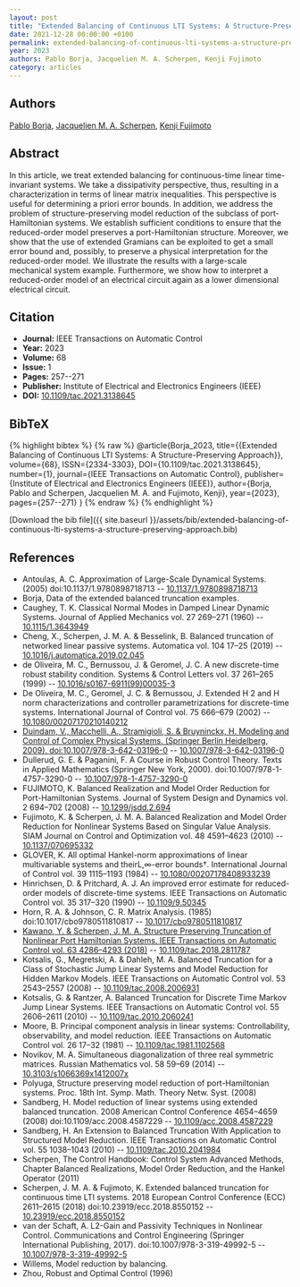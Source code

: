 ```yaml
---
layout: post
title: "Extended Balancing of Continuous LTI Systems: A Structure-Preserving Approach"
date: 2021-12-28 00:00:00 +0100
permalink: extended-balancing-of-continuous-lti-systems-a-structure-preserving-approach
year: 2023
authors: Pablo Borja, Jacquelien M. A. Scherpen, Kenji Fujimoto
category: articles
---
```

 
## Authors
[Pablo Borja](authors/luis-pablo-borja), [Jacquelien M. A. Scherpen](authors/jacquelien-m-a-scherpen), [Kenji Fujimoto](authors/kenji-fujimoto)
 
## Abstract
In this article, we treat extended balancing for continuous-time linear time-invariant systems. We take a dissipativity perspective, thus, resulting in a characterization in terms of linear matrix inequalities. This perspective is useful for determining a priori error bounds. In addition, we address the problem of structure-preserving model reduction of the subclass of port-Hamiltonian systems. We establish sufficient conditions to ensure that the reduced-order model preserves a port-Hamiltonian structure. Moreover, we show that the use of extended Gramians can be exploited to get a small error bound and, possibly, to preserve a physical interpretation for the reduced-order model. We illustrate the results with a large-scale mechanical system example. Furthermore, we show how to interpret a reduced-order model of an electrical circuit again as a lower dimensional electrical circuit.
 
## Citation
- **Journal:** IEEE Transactions on Automatic Control
- **Year:** 2023
- **Volume:** 68
- **Issue:** 1
- **Pages:** 257--271
- **Publisher:** Institute of Electrical and Electronics Engineers (IEEE)
- **DOI:** [10.1109/tac.2021.3138645](https://doi.org/10.1109/tac.2021.3138645)
 
## BibTeX
{% highlight bibtex %}
{% raw %}
@article{Borja_2023,
  title={{Extended Balancing of Continuous LTI Systems: A Structure-Preserving Approach}},
  volume={68},
  ISSN={2334-3303},
  DOI={10.1109/tac.2021.3138645},
  number={1},
  journal={IEEE Transactions on Automatic Control},
  publisher={Institute of Electrical and Electronics Engineers (IEEE)},
  author={Borja, Pablo and Scherpen, Jacquelien M. A. and Fujimoto, Kenji},
  year={2023},
  pages={257--271}
}
{% endraw %}
{% endhighlight %}
 
[Download the bib file]({{ site.baseurl }}/assets/bib/extended-balancing-of-continuous-lti-systems-a-structure-preserving-approach.bib)
 
## References
- Antoulas, A. C. Approximation of Large-Scale Dynamical Systems. (2005) doi:10.1137/1.9780898718713 -- [10.1137/1.9780898718713](https://doi.org/10.1137/1.9780898718713)
- Borja, Data of the extended balanced truncation examples.
- Caughey, T. K. Classical Normal Modes in Damped Linear Dynamic Systems. Journal of Applied Mechanics vol. 27 269–271 (1960) -- [10.1115/1.3643949](https://doi.org/10.1115/1.3643949)
- Cheng, X., Scherpen, J. M. A. & Besselink, B. Balanced truncation of networked linear passive systems. Automatica vol. 104 17–25 (2019) -- [10.1016/j.automatica.2019.02.045](https://doi.org/10.1016/j.automatica.2019.02.045)
- de Oliveira, M. C., Bernussou, J. & Geromel, J. C. A new discrete-time robust stability condition. Systems &amp; Control Letters vol. 37 261–265 (1999) -- [10.1016/s0167-6911(99)00035-3](https://doi.org/10.1016/s0167-6911(99)00035-3)
- De Oliveira, M. C., Geromel, J. C. & Bernussou, J. Extended H 2 and H norm characterizations and controller parametrizations for discrete-time systems. International Journal of Control vol. 75 666–679 (2002) -- [10.1080/00207170210140212](https://doi.org/10.1080/00207170210140212)
- [Duindam, V., Macchelli, A., Stramigioli, S. & Bruyninckx, H. Modeling and Control of Complex Physical Systems. (Springer Berlin Heidelberg, 2009). doi:10.1007/978-3-642-03196-0](modeling-and-control-of-complex-physical-systems) -- [10.1007/978-3-642-03196-0](https://doi.org/10.1007/978-3-642-03196-0)
- Dullerud, G. E. & Paganini, F. A Course in Robust Control Theory. Texts in Applied Mathematics (Springer New York, 2000). doi:10.1007/978-1-4757-3290-0 -- [10.1007/978-1-4757-3290-0](https://doi.org/10.1007/978-1-4757-3290-0)
- FUJIMOTO, K. Balanced Realization and Model Order Reduction for Port-Hamiltonian Systems. Journal of System Design and Dynamics vol. 2 694–702 (2008) -- [10.1299/jsdd.2.694](https://doi.org/10.1299/jsdd.2.694)
- Fujimoto, K. & Scherpen, J. M. A. Balanced Realization and Model Order Reduction for Nonlinear Systems Based on Singular Value Analysis. SIAM Journal on Control and Optimization vol. 48 4591–4623 (2010) -- [10.1137/070695332](https://doi.org/10.1137/070695332)
- GLOVER, K. All optimal Hankel-norm approximations of linear multivariable systems and theirL,∞-error bounds†. International Journal of Control vol. 39 1115–1193 (1984) -- [10.1080/00207178408933239](https://doi.org/10.1080/00207178408933239)
- Hinrichsen, D. & Pritchard, A. J. An improved error estimate for reduced-order models of discrete-time systems. IEEE Transactions on Automatic Control vol. 35 317–320 (1990) -- [10.1109/9.50345](https://doi.org/10.1109/9.50345)
- Horn, R. A. & Johnson, C. R. Matrix Analysis. (1985) doi:10.1017/cbo9780511810817 -- [10.1017/cbo9780511810817](https://doi.org/10.1017/cbo9780511810817)
- [Kawano, Y. & Scherpen, J. M. A. Structure Preserving Truncation of Nonlinear Port Hamiltonian Systems. IEEE Transactions on Automatic Control vol. 63 4286–4293 (2018)](structure-preserving-truncation-of-nonlinear-port-hamiltonian-systems) -- [10.1109/tac.2018.2811787](https://doi.org/10.1109/tac.2018.2811787)
- Kotsalis, G., Megretski, A. & Dahleh, M. A. Balanced Truncation for a Class of Stochastic Jump Linear Systems and Model Reduction for Hidden Markov Models. IEEE Transactions on Automatic Control vol. 53 2543–2557 (2008) -- [10.1109/tac.2008.2006931](https://doi.org/10.1109/tac.2008.2006931)
- Kotsalis, G. & Rantzer, A. Balanced Truncation for Discrete Time Markov Jump Linear Systems. IEEE Transactions on Automatic Control vol. 55 2606–2611 (2010) -- [10.1109/tac.2010.2060241](https://doi.org/10.1109/tac.2010.2060241)
- Moore, B. Principal component analysis in linear systems: Controllability, observability, and model reduction. IEEE Transactions on Automatic Control vol. 26 17–32 (1981) -- [10.1109/tac.1981.1102568](https://doi.org/10.1109/tac.1981.1102568)
- Novikov, M. A. Simultaneous diagonalization of three real symmetric matrices. Russian Mathematics vol. 58 59–69 (2014) -- [10.3103/s1066369x1412007x](https://doi.org/10.3103/s1066369x1412007x)
- Polyuga, Structure preserving model reduction of port-Hamiltonian systems. Proc. 18th Int. Symp. Math. Theory Netw. Syst. (2008)
- Sandberg, H. Model reduction of linear systems using extended balanced truncation. 2008 American Control Conference 4654–4659 (2008) doi:10.1109/acc.2008.4587229 -- [10.1109/acc.2008.4587229](https://doi.org/10.1109/acc.2008.4587229)
- Sandberg, H. An Extension to Balanced Truncation With Application to Structured Model Reduction. IEEE Transactions on Automatic Control vol. 55 1038–1043 (2010) -- [10.1109/tac.2010.2041984](https://doi.org/10.1109/tac.2010.2041984)
- Scherpen, The Control Handbook: Control System Advanced Methods, Chapter Balanced Realizations, Model Order Reduction, and the Hankel Operator (2011)
- Scherpen, J. M. A. & Fujimoto, K. Extended balanced truncation for continuous time LTI systems. 2018 European Control Conference (ECC) 2611–2615 (2018) doi:10.23919/ecc.2018.8550152 -- [10.23919/ecc.2018.8550152](https://doi.org/10.23919/ecc.2018.8550152)
- van der Schaft, A. L2-Gain and Passivity Techniques in Nonlinear Control. Communications and Control Engineering (Springer International Publishing, 2017). doi:10.1007/978-3-319-49992-5 -- [10.1007/978-3-319-49992-5](https://doi.org/10.1007/978-3-319-49992-5)
- Willems, Model reduction by balancing.
- Zhou, Robust and Optimal Control (1996)

